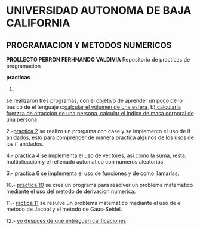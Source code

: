#   UNIVERSIDAD AUTONOMA DE BAJA CALIFORNIA
## PROGRAMACION Y METODOS NUMERICOS
**PROLLECTO PERRON**
**FERHNANDO VALDIVIA**
  Repositorio de practicas de programacion
  
**practicas**

1. 
se realizaron tres programas, con el objetivo de aprender un poco de lo basico de el lenguaje c:[calcular el volumen de una esfera](https://github.com/fernando602/practicasdeprogramacion2020-2/blob/main/practica%201/ejercicio%20a.cpp), b)[ calcularla fuerzza de atraccion de  una persona](https://github.com/fernando602/practicasdeprogramacion2020-2/blob/main/practica%201/ejercicio%20b.cpp),[ calcular el indice de masa corporal de una persona](https://github.com/fernando602/practicasdeprogramacion2020-2/blob/main/practica%201/ejercicio%20c.cpp)

2.-[practica 2](https://github.com/fernando602/practicasdeprogramacion2020-2/blob/main/practica%20nmero%202.c) se realizo un prorgama con case y se implemento el uso de if anidados, esto para comprender de manera practica algunos de los usos de los if anidados. 

4.- [practica 4](https://github.com/fernando602/practicasdeprogramacion2020-2/blob/main/taller4.cpp) se implementa el uso de vectores, asi como la suma, resta, multiplicacion y el rellenado automatico con numeros aleatorios.

6.- [practica 6](https://github.com/fernando602/practicasdeprogramacion2020-2/blob/main/practica%206%20(1).cpp) se implementa el uso de funciones y de como llamarlas.

10.- [practica 10](https://github.com/fernando602/practicasdeprogramacion2020-2/blob/main/practica%2010.cpp) se crea un programa para resolver un problema matematico mediante el uso del metodo de derivacion numerica.

11.- [ractica 11](https://github.com/fernando602/practicasdeprogramacion2020-2/blob/main/practica11.cpp) se resulve un problema matematico mediante el uso de el metodo de Jacobi y el metodo de Gaus-Seidel.

12.- [yo despues de que entreguen calificaciones](https://www.youtube.com/watch?v=PV5zp7UrawI&ab_channel=FernandoCristaldo)

      
   


